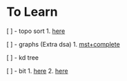 
# To Learn

[ ] - topo sort
    1. [here](https://codeforces.com/problemset/problem/510/C)

[ ] - graphs (Extra dsa)
    1. [mst+complete](https://codeforces.com/problemset/problem/959/E)

[ ] - kd tree

[ ] - bit
    1. [here](https://www.spoj.com/problems/INVCNT/)
    2. [here](./q/p12532.pdf)